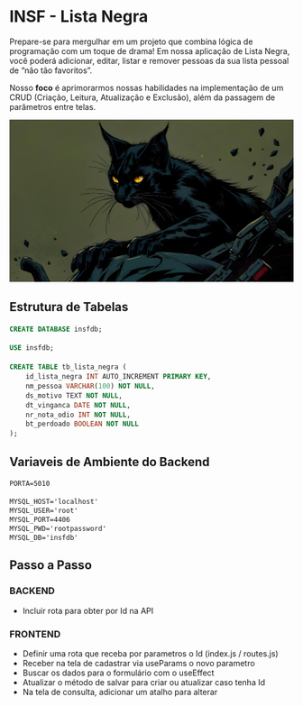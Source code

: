 # INSF - Lista Negra

Prepare-se para mergulhar em um projeto que combina lógica de programação com um toque de drama! Em nossa aplicação de Lista Negra, você poderá adicionar, editar, listar e remover pessoas da sua lista pessoal de “não tão favoritos”.

Nosso **foco** é aprimorarmos nossas habilidades na implementação de um CRUD (Criação, Leitura, Atualização e Exclusão), além da passagem de parâmetros entre telas.

![](./background.jpeg)

## Estrutura de Tabelas
```sql
CREATE DATABASE insfdb;

USE insfdb;

CREATE TABLE tb_lista_negra (
    id_lista_negra INT AUTO_INCREMENT PRIMARY KEY,
    nm_pessoa VARCHAR(100) NOT NULL,
    ds_motivo TEXT NOT NULL,
    dt_vinganca DATE NOT NULL,
    nr_nota_odio INT NOT NULL,
    bt_perdoado BOOLEAN NOT NULL
);
```

## Variaveis de Ambiente do Backend

```
PORTA=5010

MYSQL_HOST='localhost'
MYSQL_USER='root'
MYSQL_PORT=4406
MYSQL_PWD='rootpassword'
MYSQL_DB='insfdb'
```

## Passo a Passo

### BACKEND
- Incluir rota para obter por Id na API

### FRONTEND
- Definir uma rota que receba por parametros o Id (index.js / routes.js)
- Receber na tela de cadastrar via useParams o novo parametro
- Buscar os dados para o formulário com o useEffect
- Atualizar o método de salvar para criar ou atualizar caso tenha Id
- Na tela de consulta, adicionar um atalho para alterar